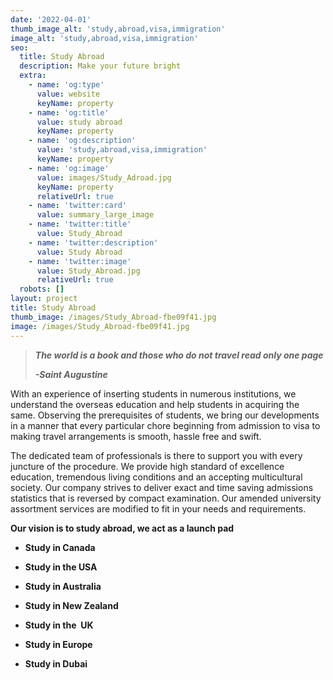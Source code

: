 ```yaml
---
date: '2022-04-01'
thumb_image_alt: 'study,abroad,visa,immigration'
image_alt: 'study,abroad,visa,immigration'
seo:
  title: Study Abroad
  description: Make your future bright
  extra:
    - name: 'og:type'
      value: website
      keyName: property
    - name: 'og:title'
      value: study abroad
      keyName: property
    - name: 'og:description'
      value: 'study,abroad,visa,immigration'
      keyName: property
    - name: 'og:image'
      value: images/Study_Adroad.jpg
      keyName: property
      relativeUrl: true
    - name: 'twitter:card'
      value: summary_large_image
    - name: 'twitter:title'
      value: Study_Abroad
    - name: 'twitter:description'
      value: Study Abroad
    - name: 'twitter:image'
      value: Study_Abroad.jpg
      relativeUrl: true
  robots: []
layout: project
title: Study Abroad
thumb_image: /images/Study_Abroad-fbe09f41.jpg
image: /images/Study_Abroad-fbe09f41.jpg
---
```

> ***The world is a book and those who do not travel read only one page***
>
> ***-Saint Augustine***

With an experience of inserting students in numerous institutions, we understand the overseas education and help students in acquiring the same. Observing the prerequisites of students, we bring our developments in a manner that every particular chore beginning from admission to visa to making travel arrangements is smooth, hassle free and swift.

The dedicated team of professionals is there to support you with every juncture of the procedure. We provide high standard of excellence education, tremendous living conditions and an accepting multicultural society. Our company strives to deliver exact and time saving admissions statistics that is reversed by compact examination. Our amended university assortment services are modified to fit in your needs and requirements.

**Our vision is to study abroad, we act as a launch pad**

*   **Study in Canada**

*   **Study in the USA**

*   **Study in Australia**

*   **Study in New Zealand**

*   **Study in the  UK**

*   **Study in Europe**

*   **Study in Dubai**


